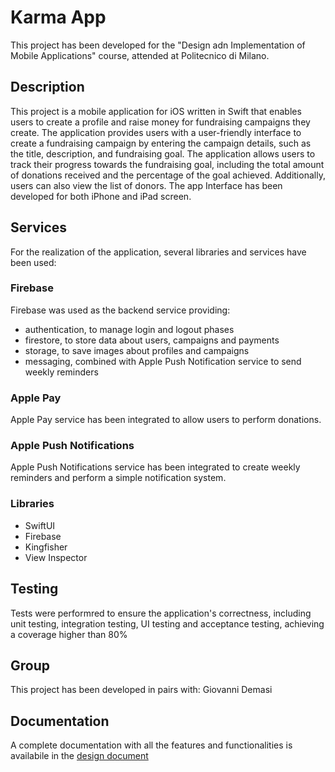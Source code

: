 # Karma App
This project has been developed for the "Design adn Implementation of Mobile Applications" course, attended at Politecnico di Milano.
## Description

This project is a mobile application for iOS written in Swift that enables users to create a profile and raise money for fundraising campaigns they create.
The application provides users with a user-friendly interface to create a fundraising campaign by entering the campaign details, such as the title, description, and fundraising goal. 
The application allows users to track their progress towards the fundraising goal, including the total amount of donations received and the percentage of the goal achieved. Additionally, users can also view the list of donors. The app Interface has been developed for both iPhone and iPad screen.

## Services
For the realization of the application, several libraries and services have been used:

### Firebase
Firebase was used as the backend service providing:
- authentication, to manage login and logout phases
- firestore, to store data about users, campaigns and payments
- storage, to save images about profiles and campaigns
- messaging, combined with Apple Push Notification service to send weekly reminders

### Apple Pay
Apple Pay service has been integrated to allow users to perform donations.

### Apple Push Notifications
Apple Push Notifications service has been integrated to create weekly reminders and perform a simple notification system.

### Libraries
- SwiftUI
- Firebase
- Kingfisher
- View Inspector

## Testing
Tests were performred to ensure the application's correctness, including unit testing, integration testing, UI testing and acceptance testing, achieving a coverage higher than 80%

## Group
This project has been developed in pairs with: Giovanni Demasi

## Documentation
A complete documentation with all the features and functionalities is availabile in the [design document](https://github.com/Tommaso23/DIMA-Project/blob/master/design_document.pdf)
